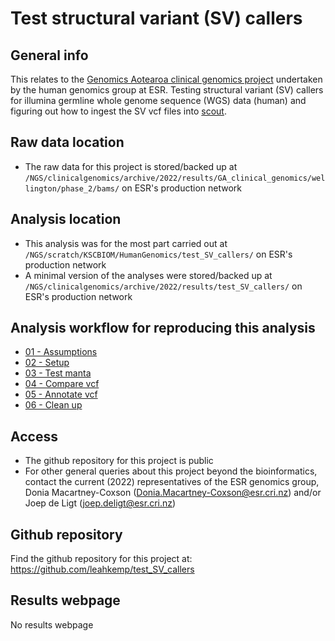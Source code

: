 # Test structural variant (SV) callers

## General info

This relates to the [Genomics Aotearoa clinical genomics project](https://www.genomics-aotearoa.org.nz/our-work/completed-projects/clinical-genomics) undertaken by the human genomics group at ESR. Testing structural variant (SV) callers for illumina germline whole genome sequence (WGS) data (human) and figuring out how to ingest the SV vcf files into [scout](https://github.com/Clinical-Genomics/scout).

## Raw data location

- The raw data for this project is stored/backed up at `/NGS/clinicalgenomics/archive/2022/results/GA_clinical_genomics/wellington/phase_2/bams/` on ESR's production network

## Analysis location

- This analysis was for the most part carried out at `/NGS/scratch/KSCBIOM/HumanGenomics/test_SV_callers/` on ESR's production network
- A minimal version of the analyses were stored/backed up at `/NGS/clinicalgenomics/archive/2022/results/test_SV_callers/` on ESR's production network

## Analysis workflow for reproducing this analysis

- [01 - Assumptions](https://github.com/leahkemp/test_SV_callers/blob/main/docs/analysis_docs/01_assumptions.md)
- [02 - Setup](https://github.com/leahkemp/test_SV_callers/blob/main/docs/analysis_docs/02_setup.md)
- [03 - Test manta](https://github.com/leahkemp/test_SV_callers/blob/main/docs/analysis_docs/03_test_manta.md)
- [04 - Compare vcf](https://github.com/leahkemp/test_SV_callers/blob/main/docs/analysis_docs/04_compare_vcf.md)
- [05 - Annotate vcf](https://github.com/leahkemp/test_SV_callers/blob/main/docs/analysis_docs/05_annotate_vcf.md)
- [06 - Clean up](https://github.com/leahkemp/test_SV_callers/blob/main/docs/analysis_docs/06_cleanup.md)

## Access

- The github repository for this project is public
- For other general queries about this project beyond the bioinformatics, contact the current (2022) representatives of the ESR genomics group, Donia Macartney-Coxson (Donia.Macartney-Coxson@esr.cri.nz) and/or Joep de Ligt (joep.deligt@esr.cri.nz)

## Github repository

Find the github repository for this project at: https://github.com/leahkemp/test_SV_callers

## Results webpage

No results webpage

